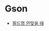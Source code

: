 # Gson
* [필드명 안맞을 때](https://futurestud.io/tutorials/gson-model-annotations-how-to-change-the-naming-of-fields-with-serializedname)

